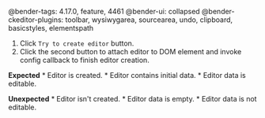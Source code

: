 @bender-tags: 4.17.0, feature, 4461
@bender-ui: collapsed
@bender-ckeditor-plugins: toolbar, wysiwygarea, sourcearea, undo, clipboard, basicstyles, elementspath

1. Click `Try to create editor` button.
2. Click the second button to attach editor to DOM element and invoke config callback to finish editor creation.

  **Expected**
    * Editor is created.
    * Editor contains initial data.
    * Editor data is editable.

  **Unexpected**
    * Editor isn't created.
    * Editor data is empty.
    * Editor data is not editable.
